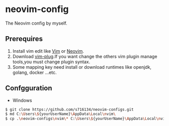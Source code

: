 # neovim-config
The Neovim config by myself.

## Prerequires
1. Install vim edit like [Vim](https://github.com/vim/vim) or [Neovim](https://github.com/neovim/neovim).
2. Download [vim-plug](https://github.com/junegunn/vim-plug).If you want change the others vim plugin manage tools,you must change plugin syntax.
3. Some mapping key need install or download runtimes like openjdk, golang, docker ...etc.

## Confgguration    
* Windows 
```bash
$ git clone https://github.com/s716134/neovim-configs.git 
$ md C:\Users\${yourUserName}\AppData\Local\nvim\
$ cp .\neovim-configs\nvim\* C:\Users\${yourUserName}\AppData\Local\nvim\.
```

